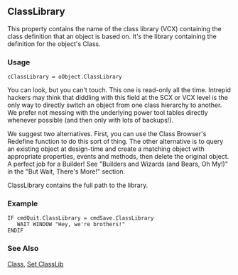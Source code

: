 ## ClassLibrary

This property contains the name of the class library (VCX) containing the class definition that an object is based on. It's the library containing the definition for the object's Class.

### Usage

```foxpro
cClassLibrary = oObject.ClassLibrary
```

You can look, but you can't touch. This one is read-only all the time. Intrepid hackers may think that diddling with this field at the SCX or VCX level is the only way to directly switch an object from one class hierarchy to another. We prefer not messing with the underlying power tool tables directly whenever possible (and then only with lots of backups!). 

We suggest two alternatives. First, you can use the Class Browser's Redefine function to do this sort of thing. The other alternative is to query an existing object at design-time and create a matching object with appropriate properties, events and methods, then delete the original object. A perfect job for a Builder! See "Builders and Wizards (and Bears, Oh My!)" in the "But Wait, There's More!" section.

ClassLibrary contains the full path to the library.

### Example

```foxpro
IF cmdQuit.ClassLibrary = cmdSave.ClassLibrary
   WAIT WINDOW "Hey, we're brothers!"
ENDIF
```
### See Also

[Class](s4g323.md), [Set ClassLib](s4g618.md)